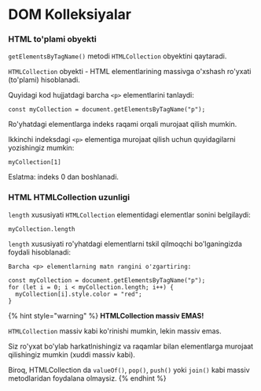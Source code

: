 # DOM Kolleksiyalar

### HTML to'plami obyekti

`getElementsByTagName()` metodi `HTMLCollection` obyektini qaytaradi.

`HTMLCollection` obyekti - HTML elementlarining massivga o'xshash ro'yxati (to'plami) hisoblanadi.

Quyidagi kod hujjatdagi barcha `<p>` elementlarini tanlaydi:

```
const myCollection = document.getElementsByTagName("p");
```

Ro'yhatdagi elementlarga indeks raqami orqali murojaat qilish mumkin.

Ikkinchi indeksdagi `<p>` ​​elementiga murojaat qilish uchun quyidagilarni yozishingiz mumkin:

```
myCollection[1]
```

Eslatma: indeks 0 dan boshlanadi.

### HTML HTMLCollection uzunligi

`length` xususiyati `HTMLCollection` elementidagi elementlar sonini belgilaydi:

```
myCollection.length
```

`length` xususiyati ro'yhatdagi elementlarni tskil qilmoqchi bo'lganingizda foydali hisoblanadi:

```
Barcha <p> elementlarning matn rangini o'zgartiring:
```

```
const myCollection = document.getElementsByTagName("p");
for (let i = 0; i < myCollection.length; i++) {
  myCollection[i].style.color = "red";
}
```

{% hint style="warning" %}
**HTMLCollection massiv EMAS!**

`HTMLCollection` massiv kabi ko'rinishi mumkin, lekin massiv emas.

Siz ro'yxat bo'ylab harkatlnishingiz va raqamlar bilan elementlarga murojaat qilishingiz mumkin (xuddi massiv kabi).

Biroq, HTMLCollection da `valueOf()`, `pop()`, `push()` yoki `join()` kabi massiv metodlaridan foydalana olmaysiz.
{% endhint %}
